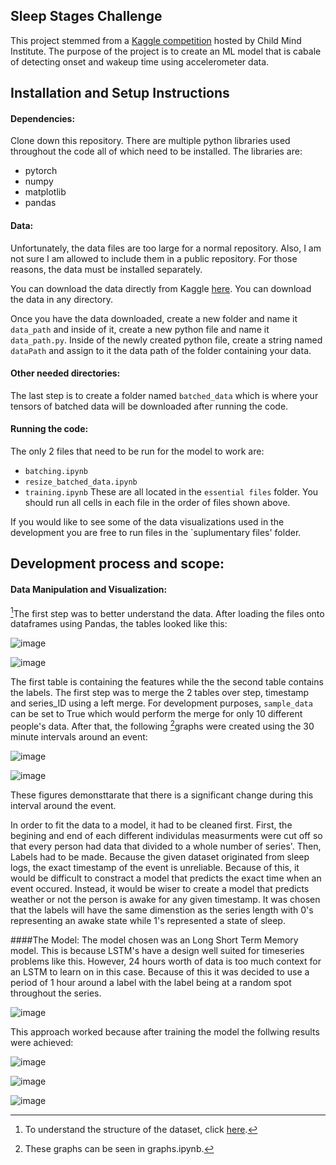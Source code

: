 ## Sleep Stages Challenge

This project stemmed from a [Kaggle competition](https://www.kaggle.com/competitions/child-mind-institute-detect-sleep-states/) hosted by Child Mind Institute.
The purpose of the project is to create an ML model that is cabale of detecting onset and wakeup time using accelerometer data.

## Installation and Setup Instructions

#### Dependencies:  

Clone down this repository. There are multiple python libraries used throughout the code all of which need to be installed.
The libraries are:
- pytorch
- numpy
- matplotlib
- pandas

#### Data: 
Unfortunately, the data files are too large for a normal repository. Also, I am not sure I am allowed to include them in a public repository. For those reasons, the data must be installed separately. 

You can download the data directly from Kaggle [here](https://www.kaggle.com/competitions/child-mind-institute-detect-sleep-states/data/). You can download the data in any directory.

Once you have the data downloaded, create a new folder and name it `data_path` and inside of it, create a new python file and name it `data_path.py`. Inside of the newly created python file, create a string named `dataPath` and assign to it the data path of the folder containing your data.

#### Other needed directories:
The last step is to create a folder named `batched_data` which is where your tensors of batched data will be downloaded after running the code.

#### Running the code:
The only 2 files that need to be run for the model to work are:
- `batching.ipynb`
- `resize_batched_data.ipynb`
- `training.ipynb`
These are all located in the `essential files` folder. You should run all cells in each file in the order of files shown above.

If you would like to see some of the data visualizations used in the development you are free to run files in the `suplumentary files' folder.

## Development process and scope:

#### Data Manipulation and Visualization:
[^1]The first step was to better understand the data. After loading the files onto dataframes using Pandas, the tables looked like this:

![image](https://github.com/yotamfre/Sleep-Stage-Challenge/assets/66326758/d4569511-239e-48d8-8972-7a51d022a101)

![image](https://github.com/yotamfre/Sleep-Stage-Challenge/assets/66326758/97b9b2d6-98b4-436d-8d2a-f17eec4e7278)

The first table is containing the features while the the second table contains the labels. The first step was to merge the 2 tables over step, timestamp and series_ID using a left merge. For development purposes, `sample_data` can be set to True which would perform the merge for only 10 different people's data.
After that, the following [^2]graphs were created using the 30 minute intervals around an event:

![image](https://github.com/yotamfre/Sleep-Stage-Challenge/assets/66326758/6b13e515-1a1b-41ef-8245-da7060bcd6e2)

![image](https://github.com/yotamfre/Sleep-Stage-Challenge/assets/66326758/171a5628-91dd-4d15-9048-d6c23fdb7e7d)

These figures demonsttarate that there is a significant change during this interval around the event.

In order to fit the data to a model, it had to be cleaned first. First, the begining and end of each different individulas measurments were cut off so that every person had data that divided to a whole number of series'. Then, Labels had to be made. Because the given dataset originated from sleep logs, the exact timestamp of the event is unreliable. Because of this, it would be difficult to constract a model that predicts the exact time when an event occured. Instead, it would be wiser to create a model that predicts weather or not the person is awake for any given timestamp. It was chosen that the labels will have the same dimenstion as the series length with 0's representing an awake state while 1's represented a state of sleep.

####The Model:
The model chosen was an Long Short Term Memory model. This is because LSTM's have a design well suited for timeseries problems like this. However, 24 hours worth of data is too much context for an LSTM to learn on in this case. Because of this it was decided to use a period of 1 hour around a label with the label being at a random spot throughout the series.

![image](https://github.com/yotamfre/Sleep-Stage-Challenge/assets/66326758/daad0cde-deda-43a5-88ca-80454f47e84b)

This approach worked because after training the model the follwing results were achieved:

![image](https://github.com/yotamfre/Sleep-Stage-Challenge/assets/66326758/01531a66-ebe0-4741-ac30-bab7fdd81d41)

![image](https://github.com/yotamfre/Sleep-Stage-Challenge/assets/66326758/cccbf7ec-3a45-4166-83f8-d6f73417bfe7)

![image](https://github.com/yotamfre/Sleep-Stage-Challenge/assets/66326758/8453be11-6b06-4250-b5dc-db19f708927c)

[^1]: To understand the structure of the dataset, click [here](https://www.kaggle.com/competitions/child-mind-institute-detect-sleep-states/data/).
[^2]: These graphs can be seen in graphs.ipynb. 
